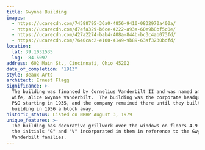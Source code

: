 ```yaml
---
title: Gwynne Building
images:
  - https://ucarecdn.com/74588795-36a0-4856-9410-0832970a400a/
  - https://ucarecdn.com/d7efa329-b6ce-4222-a93a-60e9b8bf5c0e/
  - https://ucarecdn.com/427a2274-bab4-408a-844b-bc3c4ab073fd/
  - https://ucarecdn.com/7640cac2-e100-4149-9b89-63af3230bdfd/
location:
  lat: 39.1031535
  lng: -84.5097
address: 602 Main St., Cincinnati, Ohio 45202
date_of_completion: "1913"
style: Beaux Arts
architect: Ernest Flagg
significance: >-
  The building was financed by Cornelius Vanderbilt II and was named after his
  wife, Alice Gwynne Vanderbilt.  The building was the corporate headquarters of
  P&G starting in 1935, and the company remained there until they built a new
  building in 1956 a block away.
historic_status: Listed on NRHP August 3, 1979
unique_features: >-
  The building has decorative grillwork over the windows on floors 4-9 that has
  the initials "G" and "V" incorporated in them in reference to the Gwynne and
  Vanderbilt families.
---
```


